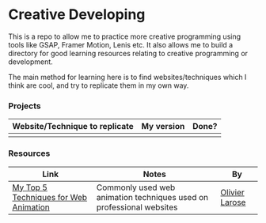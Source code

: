 # Creative Developing

This is a repo to allow me to practice more creative programming using  tools like GSAP, Framer Motion, Lenis etc.
It also allows me to build a directory for good learning resources relating to creative programming or development.

The main method for learning here is to find websites/techniques which I think are cool, and try to replicate them in my own way.

### Projects

| Website/Technique to replicate | My version | Done?
|--|--|--
|  |  | 


### Resources
|Link|Notes|By
|--|--|--|
|  [My Top 5 Techniques for Web Animation](https://www.youtube.com/watch?v=9eHEOAn2FOA) | Commonly used web animation techniques used on professional websites |[Olivier Larose](https://github.com/olivierlarose) |
